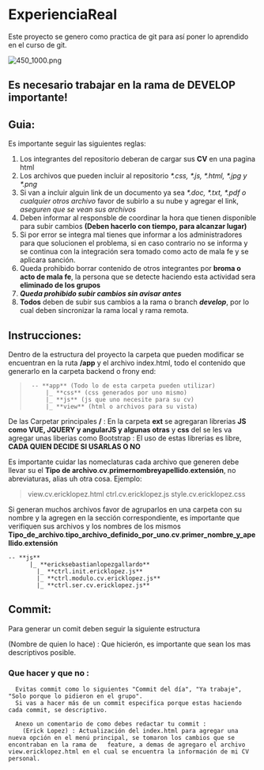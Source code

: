 # ExperienciaReal
Este proyecto se genero como practica de git para así poner lo aprendido en el curso de git.
  
![450_1000.png](https://i.blogs.es/672fa7/git-logo/450_1000.png)
## Es necesario trabajar en la rama de DEVELOP importante!
## Guia:
Es importante seguir las siguientes reglas:
  1. Los integrantes del repositorio deberan de cargar  sus **CV** en una pagina html
  2. Los archivos que pueden incluir al repositorio _*.css, *.js, *.html, *.jpg y *.png_
  3. Si van a incluir alguin link de un documento ya sea _*.doc, *.txt, *.pdf o cualquier otros archivo_ favor de  subirlo a su nube y agregar el link, _aseguren que se vean sus archivos_
  4. Deben informar al responsble de coordinar la hora que tienen disponible para subir cambios **(Deben hacerlo con tiempo, para alcanzar lugar)**
  5. Si por error se integra mal tienes que informar a los administradores para que solucionen el problema, si en caso contrario no se informa y se continua con la integración sera tomado como acto de mala fe y se aplicara sanción.
  6. Queda prohibido borrar contenido de otros integrantes por **broma o acto de mala fe**, la persona que se detecte haciendo esta actividad sera **eliminado de los grupos**
  7. **_Queda prohibido subir cambios sin avisar antes_**
  10. **Todos** deben de subir sus cambios a la rama o branch **_develop_**, por lo cual deben sincronizar la rama local y rama remota.


## Instrucciones:
Dentro de la estructura del proyecto la carpeta que pueden modificar se encuentran en la ruta   **/app** y el archivo index.html, todo el contenido que generarlo en la carpeta backend o frony end:

>      -- **app** (Todo lo de esta carpeta pueden utilizar)
>          |_ **css** (css generados por uno mismo)
>          |_ **js** (js que uno necesite para su cv)
>          |_ **view** (html o archivos para su vista)

De las Carpetar principales **/** : En la carpeta **ext**  se agregaran librerias __JS como VUE, JQUERY y angularJS y algunas otras__ y **css** del  se les va agregar unas liberias como Bootstrap : El uso de estas librerias es libre, **CADA QUIEN DECIDE SI USARLAS O NO**

Es importante cuidar las nomeclaturas cada archivo que generen debe llevar su el **Tipo de archivo**.**cv**.**primernombreyapellido**.**extensión**, no abreviaturas, alias uh otra cosa. Ejemplo:

> view.cv.ericklopez.html
> ctrl.cv.ericklopez.js
> style.cv.ericklopez.css

Si generan muchos archivos favor de agruparlos en una carpeta con su nombre y la agregen en la sección correspondiente, es importante que verifiquen sus archivos y los nombres de los mismos **Tipo_de_archivo**.**tipo_archivo_definido_por_uno**.**cv**.**primer_nombre_y_apellido**.**extensión**


    -- **js**
          |_ **ericksebastianlopezgallardo**
            |_ **ctrl.init.ericklopez.js**
            |_ **ctrl.modulo.cv.ericklopez.js**
            |_ **ctrl.ser.cv.ericklopez.js**

## Commit: 
Para generar un comit deben seguir la siguiente estructura 
  
(Nombre de quien lo hace) : Que hicierón, es importante que sean los mas descriptivos posible. 

  ### Que hacer y que no :
      Evitas commit como lo siguientes "Commit del día", "Ya trabaje", "Solo porque lo pidieron en el grupo".
      Si vas a hacer más de un commit especifica porque estas haciendo cada commit, se descriptivo.
      
      Anexo un comentario de como debes redactar tu commit : 
        (Erick Lopez) : Actualización del index.html para agregar una nueva opción en el menú principal, se tomaron los cambios que se encontraban en la rama de   feature, a demas de agregaro el archivo view.ericklopez.html en el cual se encuentra la información de mi CV personal.
        
      





